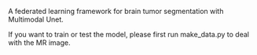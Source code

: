 A federated learning framework for brain tumor segmentation with Multimodal Unet.

If you want to train or test the model, please first run make_data.py to deal with the MR image.
